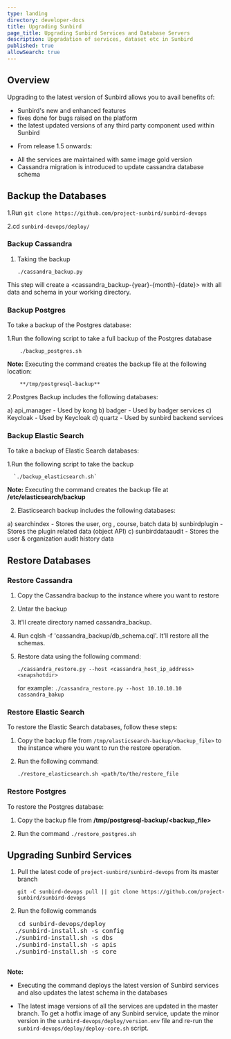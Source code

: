 ```yaml
---
type: landing
directory: developer-docs
title: Upgrading Sunbird 
page_title: Upgrading Sunbird Services and Database Servers
description: Upgradation of services, dataset etc in Sunbird
published: true
allowSearch: true
---
```


## Overview

Upgrading to the latest version of Sunbird allows you to avail benefits of:

- Sunbird's new and enhanced features
- fixes done for bugs raised on the platform
- the latest updated versions of any third party component used within Sunbird  

* From release 1.5 onwards:
	
- All the services are maintained with same image gold version 
- Cassandra migration is introduced to update cassandra database schema


## Backup the Databases

1.Run `git clone https://github.com/project-sunbird/sunbird-devops`

2.cd `sunbird-devops/deploy/`

### Backup Cassandra

1. Taking the backup
    
   	`./cassandra_backup.py`
	
This step will create a <cassandra_backup-{year}-{month}-{date}> with all data and schema in your working directory.
		
### Backup Postgres

To take a backup of the Postgres database: 

1.Run the following script to take a full backup of the Postgres database
		
		./backup_postgres.sh
		
**Note:** Executing the command creates the backup file at the following location: 

		**/tmp/postgresql-backup** 

2.Postgres Backup includes the following databases:
       
a) api_manager -	Used by kong
b) badger      -	Used by badger services
c) Keycloak    -	Used by Keycloak
d) quartz      -	Used by sunbird backend services

### Backup Elastic Search 

To take a backup of Elastic Search databases: 

1.Run the following script to take the backup 
	
	  `./backup_elasticsearch.sh`

**Note:** Executing the command creates the backup file at **/etc/elasticsearch/backup** 

 2. Elasticsearch backup includes the following databases: 
		
a) searchindex      - Stores the user, org , course, batch data
b) sunbirdplugin    - Stores the plugin related data (object API)
c) sunbirddataaudit - Stores the user & organization audit history data

## Restore Databases

### Restore Cassandra

1. Copy the Cassandra backup to the instance where you want to restore 

2. Untar the backup

3. It'll create directory named cassandra_backup.

4. Run cqlsh -f 'cassandra_backup/db_schema.cql'. It'll restore all the schemas.

5. Restore data using the following command:
	           
   	`./cassandra_restore.py --host <cassandra_host_ip_address> <snapshotdir>`
    
    for example: `./cassandra_restore.py --host 10.10.10.10 cassandra_bakup`

### Restore Elastic Search

To restore the Elastic Search databases, follow these steps: 

1. Copy the backup file from `/tmp/elasticsearch-backup/<backup_file>` to the instance where you want to run the restore operation.

2. Run the following command: 	

	`./restore_elasticsearch.sh <path/to/the/restore_file`	

### Restore Postgres

To restore the Postgres database: 

1. Copy the backup file from  **/tmp/postgresql-backup/<backup_file>**

2. Run the command `./restore_postgres.sh`  
	
## Upgrading Sunbird Services 

   1. Pull the latest code of `project-sunbird/sunbird-devops` from its master branch
 
        `git -C sunbird-devops pull || git clone https://github.com/project-sunbird/sunbird-devops`
 
   2. Run the followig commands

   <pre>
   cd sunbird-devops/deploy 
  ./sunbird-install.sh -s config
  ./sunbird-install.sh -s dbs
  ./sunbird-install.sh -s apis
  ./sunbird-install.sh -s core
   </pre>

**Note:** 

   - Executing the command deploys the latest version of Sunbird services and also updates the latest schema in the databases

   - The latest image versions of all the services are updated in the master branch. To get a hotfix image of any Sunbird service, update the minor version in the `sunbird-devops/deploy/version.env` file and re-run the `sunbird-devops/deploy/deploy-core.sh` script.
